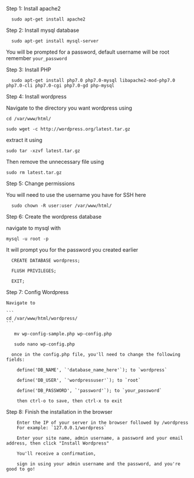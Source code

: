 Step 1: Install apache2
```
  sudo apt-get install apache2
``` 
Step 2: Install mysql database
```
  sudo apt-get install mysql-server
```  
  You will be prompted for a password, default username will be root remember `your_password`
  
Step 3: Install PHP
```
  sudo apt-get install php7.0 php7.0-mysql libapache2-mod-php7.0 php7.0-cli php7.0-cgi php7.0-gd php-mysql
```  
Step 4: Install wordpress

  Navigate to the directory you want wordpress using
  ```
  cd /var/www/html/
  ```
  ```
  sudo wget -c http://wordpress.org/latest.tar.gz
  ```
  extract it using 
  ```
  sudo tar -xzvf latest.tar.gz
  ```
  Then remove the unnecessary file using
  
  ```
  sudo rm latest.tar.gz
  ```
  
Step 5: Change permissions

  You will need to use the username you have for SSH here
  ```
    sudo chown -R user:user /var/www/html/
   ``` 
Step 6: Create the wordpress database

  navigate to mysql with  
  ```
  mysql -u root -p 
  ```
  It will prompt you for the password you created earlier
  
  
  ```
    CREATE DATABASE wordpress;
  ```  
 
  ```
    FLUSH PRIVILEGES;
  ```
  
  ```
    EXIT;
  ```
    
 
Step 7: Config Wordpress

    Navigate to 
    
    ```
    cd /var/www/html/wordpress/
    ```

 ``` 
    mv wp-config-sample.php wp-config.php
 ``` 
 ```
    sudo nano wp-config.php
 ```  
 
      once in the config.php file, you'll need to change the following fields:
      
        define('DB_NAME', `'database_name_here'`); to `wordpress`
        
        define('DB_USER', `'wordpressuser'`); to `root`
        
        define('DB_PASSWORD', `'password'`); to `your_password`
        
        then ctrl-o to save, then ctrl-x to exit
        
        
        
 Step 8: Finish the installation in the browser
 
        Enter the IP of your server in the browser followed by /wordpress 
        For example: `127.0.0.1/wordpress`
        
        Enter your site name, admin username, a password and your email address, then click "Install Wordpress"
        
        You'll receive a confirmation, 
        
        sign in using your admin username and the password, and you're good to go!
   
